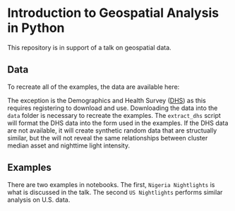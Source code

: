 # Introduction to Geospatial Analysis in Python

This repository is in support of a talk on geospatial data.

## Data

To recreate all of the examples, the data are available here:

The exception is the Demographics and Health Survey ([DHS](https://www.dhsprogram.com/)) as this requires registering to download and use. Downloading the data into the `data` folder is necessary to recreate the examples. The `extract_dhs` script will format the DHS data into the form used in the examples. If the DHS data are not available, it will create synthetic random data that are structually similar, but the will not reveal the same relationships between cluster median asset and nighttime light intensity.

## Examples

There are two examples in notebooks. The first, `Nigeria Nightlights` is what is discussed in the talk. The second `US Nightlights` performs similar analysis on U.S. data. 